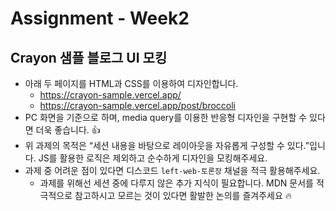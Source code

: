 # Assignment - Week2

## Crayon 샘플 블로그 UI 모킹

- 아래 두 페이지를 HTML과 CSS를 이용하여 디자인합니다.
  - https://crayon-sample.vercel.app/
  - https://crayon-sample.vercel.app/post/broccoli
- PC 화면을 기준으로 하며, media query를 이용한 반응형 디자인을 구현할 수 있다면 더욱 좋습니다. 👍
- 위 과제의 목적은 “세션 내용을 바탕으로 레이아웃을 자유롭게 구성할 수 있다.”입니다. JS를 활용한 로직은 제외하고 순수하게 디자인을 모킹해주세요.
- 과제 중 어려운 점이 있다면 디스코드 `left-web-토론장` 채널을 적극 활용해주세요.
  - 과제를 위해선 세션 중에 다루지 않은 추가 지식이 필요합니다. MDN 문서를 적극적으로 참고하시고 모르는 것이 있다면 활발한 논의를 즐겨주세요 🔥
